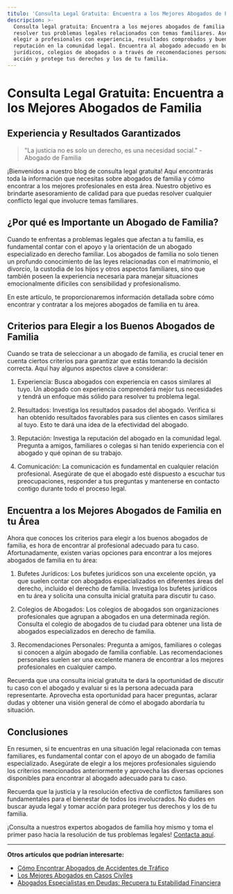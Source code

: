 ```yaml
---
titulo: 'Consulta Legal Gratuita: Encuentra a los Mejores Abogados de Familia'
descripcion: >-
  Consulta legal gratuita: Encuentra a los mejores abogados de familia para
  resolver tus problemas legales relacionados con temas familiares. Asegúrate de
  elegir a profesionales con experiencia, resultados comprobados y buena
  reputación en la comunidad legal. Encuentra al abogado adecuado en bufetes
  jurídicos, colegios de abogados o a través de recomendaciones personales. Toma
  acción y protege tus derechos y los de tu familia.
---
```


# Consulta Legal Gratuita: Encuentra a los Mejores Abogados de Familia

## Experiencia y Resultados Garantizados

> "La justicia no es solo un derecho, es una necesidad social." - Abogado de Familia

¡Bienvenidos a nuestro blog de consulta legal gratuita! Aquí encontrarás toda la información que necesitas sobre abogados de familia y cómo encontrar a los mejores profesionales en esta área. Nuestro objetivo es brindarte asesoramiento de calidad para que puedas resolver cualquier conflicto legal que involucre temas familiares.

## ¿Por qué es Importante un Abogado de Familia?

Cuando te enfrentas a problemas legales que afectan a tu familia, es fundamental contar con el apoyo y la orientación de un abogado especializado en derecho familiar. Los abogados de familia no solo tienen un profundo conocimiento de las leyes relacionadas con el matrimonio, el divorcio, la custodia de los hijos y otros aspectos familiares, sino que también poseen la experiencia necesaria para manejar situaciones emocionalmente difíciles con sensibilidad y profesionalismo.

En este artículo, te proporcionaremos información detallada sobre cómo encontrar y contratar a los mejores abogados de familia en tu área.

## Criterios para Elegir a los Buenos Abogados de Familia

Cuando se trata de seleccionar a un abogado de familia, es crucial tener en cuenta ciertos criterios para garantizar que estás tomando la decisión correcta. Aquí hay algunos aspectos clave a considerar:

1. Experiencia: Busca abogados con experiencia en casos similares al tuyo. Un abogado con experiencia comprenderá mejor tus necesidades y tendrá un enfoque más sólido para resolver tu problema legal.

2. Resultados: Investiga los resultados pasados del abogado. Verifica si han obtenido resultados favorables para sus clientes en casos similares al tuyo. Esto te dará una idea de la efectividad del abogado.

3. Reputación: Investiga la reputación del abogado en la comunidad legal. Pregunta a amigos, familiares o colegas si han tenido experiencia con el abogado y qué opinan de su trabajo.

4. Comunicación: La comunicación es fundamental en cualquier relación profesional. Asegúrate de que el abogado esté dispuesto a escuchar tus preocupaciones, responder a tus preguntas y mantenerse en contacto contigo durante todo el proceso legal.

## Encuentra a los Mejores Abogados de Familia en tu Área

Ahora que conoces los criterios para elegir a los buenos abogados de familia, es hora de encontrar al profesional adecuado para tu caso. Afortunadamente, existen varias opciones para encontrar a los mejores abogados de familia en tu área:

1. Bufetes Jurídicos: Los bufetes jurídicos son una excelente opción, ya que suelen contar con abogados especializados en diferentes áreas del derecho, incluido el derecho de familia. Investiga los bufetes jurídicos en tu área y solicita una consulta inicial gratuita para discutir tu caso.

2. Colegios de Abogados: Los colegios de abogados son organizaciones profesionales que agrupan a abogados en una determinada región. Consulta el colegio de abogados de tu ciudad para obtener una lista de abogados especializados en derecho de familia.

3. Recomendaciones Personales: Pregunta a amigos, familiares o colegas si conocen a algún abogado de familia confiable. Las recomendaciones personales suelen ser una excelente manera de encontrar a los mejores profesionales en cualquier campo.

Recuerda que una consulta inicial gratuita te dará la oportunidad de discutir tu caso con el abogado y evaluar si es la persona adecuada para representarte. Aprovecha esta oportunidad para hacer preguntas, aclarar dudas y obtener una visión general de cómo el abogado abordaría tu situación.

## Conclusiones

En resumen, si te encuentras en una situación legal relacionada con temas familiares, es fundamental contar con el apoyo de un abogado de familia especializado. Asegúrate de elegir a los mejores profesionales siguiendo los criterios mencionados anteriormente y aprovecha las diversas opciones disponibles para encontrar al abogado adecuado para tu caso.

Recuerda que la justicia y la resolución efectiva de conflictos familiares son fundamentales para el bienestar de todos los involucrados. No dudes en buscar ayuda legal y tomar acción para proteger tus derechos y los de tu familia.

¡Consulta a nuestros expertos abogados de familia hoy mismo y toma el primer paso hacia la resolución de tus problemas legales! [Contacta aquí](abogado-de-familia-consulta-gratis).

---

**Otros artículos que podrían interesarte:**

- [Cómo Encontrar Abogados de Accidentes de Tráfico](abogados-especialistas-en-accidentes-de-trafico)
- [Los Mejores Abogados en Casos Civiles](abogados-de-casos-civiles)
- [Abogados Especialistas en Deudas: Recupera tu Estabilidad Financiera](abogados-especialistas-en-deudas)
